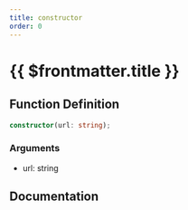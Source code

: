 ```yaml
---
title: constructor
order: 0
---
```


# {{ $frontmatter.title }}

## Function Definition

```ts
constructor(url: string);
```

### Arguments

* url: string

## Documentation

<!--@include: ./parts/constructor.md-->
